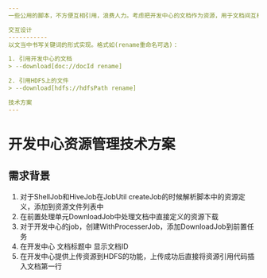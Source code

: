 ```yaml
---
一些公用的脚本，不方便互相引用，浪费人力。考虑把开发中心的文档作为资源，用于文档间互相引用，或者被任务引用

交互设计
-----------
以文当中书写关键词的形式实现。格式如(rename重命名可选)：

1. 引用开发中心的文档
> --download[doc://docId rename]

2. 引用HDFS上的文件
> --download[hdfs://hdfsPath rename]

技术方案
---
```


开发中心资源管理技术方案
===========

需求背景
----------------
1. 对于ShellJob和HiveJob在JobUtil createJob的时候解析脚本中的资源定义，添加到资源文件列表中
1. 在前置处理单元DownloadJob中处理文档中直接定义的资源下载
2. 对于开发中心的job，创建WithProcesserJob，添加DownloadJob到前置任务
3. 在开发中心 文档标题中 显示文档ID
4. 在开发中心提供上传资源到HDFS的功能，上传成功后直接将资源引用代码插入文档第一行